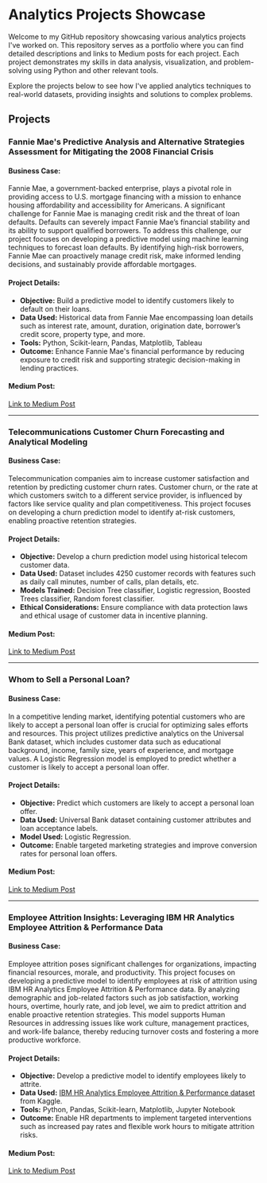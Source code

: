 # Analytics Projects Showcase
Welcome to my GitHub repository showcasing various analytics projects I've worked on. This repository serves as a portfolio where you can find detailed descriptions and links to Medium posts for each project. Each project demonstrates my skills in data analysis, visualization, and problem-solving using Python and other relevant tools.

Explore the projects below to see how I've applied analytics techniques to real-world datasets, providing insights and solutions to complex problems.

## Projects

### Fannie Mae's Predictive Analysis and Alternative Strategies Assessment for Mitigating the 2008 Financial Crisis

#### Business Case:
Fannie Mae, a government-backed enterprise, plays a pivotal role in providing access to U.S. mortgage financing with a mission to enhance housing affordability and accessibility for Americans. A significant challenge for Fannie Mae is managing credit risk and the threat of loan defaults. Defaults can severely impact Fannie Mae’s financial stability and its ability to support qualified borrowers. To address this challenge, our project focuses on developing a predictive model using machine learning techniques to forecast loan defaults. By identifying high-risk borrowers, Fannie Mae can proactively manage credit risk, make informed lending decisions, and sustainably provide affordable mortgages.

#### Project Details:
- **Objective:** Build a predictive model to identify customers likely to default on their loans.
- **Data Used:** Historical data from Fannie Mae encompassing loan details such as interest rate, amount, duration, origination date, borrower’s credit score, property type, and more.
- **Tools:** Python, Scikit-learn, Pandas, Matplotlib, Tableau
- **Outcome:** Enhance Fannie Mae's financial performance by reducing exposure to credit risk and supporting strategic decision-making in lending practices.

#### Medium Post:
[Link to Medium Post](https://meetdiwan.medium.com/fannie-maes-predictive-analysis-and-alternative-strategies-assessment-for-mitigating-the-2008-db50373b15a8)

---

### Telecommunications Customer Churn Forecasting and Analytical Modeling

#### Business Case:
Telecommunication companies aim to increase customer satisfaction and retention by predicting customer churn rates. Customer churn, or the rate at which customers switch to a different service provider, is influenced by factors like service quality and plan competitiveness. This project focuses on developing a churn prediction model to identify at-risk customers, enabling proactive retention strategies.

#### Project Details:
- **Objective:** Develop a churn prediction model using historical telecom customer data.
- **Data Used:** Dataset includes 4250 customer records with features such as daily call minutes, number of calls, plan details, etc.
- **Models Trained:** Decision Tree classifier, Logistic regression, Boosted Trees classifier, Random forest classifier.
- **Ethical Considerations:** Ensure compliance with data protection laws and ethical usage of customer data in incentive planning.

#### Medium Post:
[Link to Medium Post](https://meetdiwan.medium.com/telecommunications-customer-churn-forecasting-and-analytical-modeling-75bdeb74b2b9)  

---

### Whom to Sell a Personal Loan?

#### Business Case:
In a competitive lending market, identifying potential customers who are likely to accept a personal loan offer is crucial for optimizing sales efforts and resources. This project utilizes predictive analytics on the Universal Bank dataset, which includes customer data such as educational background, income, family size, years of experience, and mortgage values. A Logistic Regression model is employed to predict whether a customer is likely to accept a personal loan offer.

#### Project Details:
- **Objective:** Predict which customers are likely to accept a personal loan offer.
- **Data Used:** Universal Bank dataset containing customer attributes and loan acceptance labels.
- **Model Used:** Logistic Regression.
- **Outcome:** Enable targeted marketing strategies and improve conversion rates for personal loan offers.

#### Medium Post:
[Link to Medium Post](https://meetdiwan.medium.com/whom-to-sell-the-personal-loan-7e3b5add44d9)  

---

### Employee Attrition Insights: Leveraging IBM HR Analytics Employee Attrition & Performance Data

#### Business Case:
Employee attrition poses significant challenges for organizations, impacting financial resources, morale, and productivity. This project focuses on developing a predictive model to identify employees at risk of attrition using IBM HR Analytics Employee Attrition & Performance data. By analyzing demographic and job-related factors such as job satisfaction, working hours, overtime, hourly rate, and job level, we aim to predict attrition and enable proactive retention strategies. This model supports Human Resources in addressing issues like work culture, management practices, and work-life balance, thereby reducing turnover costs and fostering a more productive workforce.

#### Project Details:
- **Objective:** Develop a predictive model to identify employees likely to attrite.
- **Data Used:** [IBM HR Analytics Employee Attrition & Performance dataset](https://www.kaggle.com/datasets/pavansubhasht/ibm-hr-analytics-attrition-dataset) from Kaggle.
- **Tools:** Python, Pandas, Scikit-learn, Matplotlib, Jupyter Notebook
- **Outcome:** Enable HR departments to implement targeted interventions such as increased pay rates and flexible work hours to mitigate attrition risks.

#### Medium Post:
[Link to Medium Post](https://meetdiwan.medium.com/employee-attrition-insights-leveraging-ibm-hr-analytics-employee-attrition-performance-data-e50122b2ecd3)

